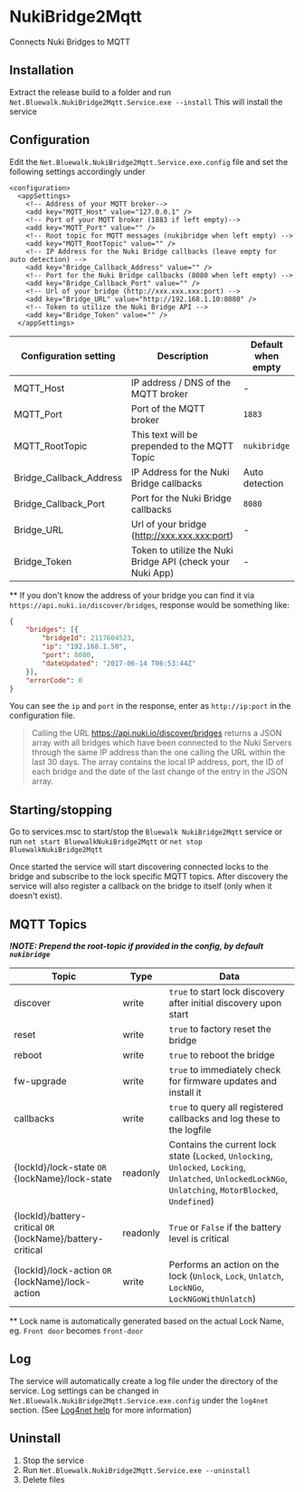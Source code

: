# NukiBridge2Mqtt
 Connects Nuki Bridges to MQTT

## Installation
Extract the release build to a folder and run `Net.Bluewalk.NukiBridge2Mqtt.Service.exe --install`
This will install the service

## Configuration
Edit the `Net.Bluewalk.NukiBridge2Mqtt.Service.exe.config` file and set the following settings accordingly under 
```
<configuration>
  <appSettings>
    <!-- Address of your MQTT broker-->
    <add key="MQTT_Host" value="127.0.0.1" />
    <!-- Port of your MQTT broker (1883 if left empty)-->
    <add key="MQTT_Port" value="" />
    <!-- Root topic for MQTT messages (nukibridge when left empty) -->
    <add key="MQTT_RootTopic" value="" />
    <!-- IP Address for the Nuki Bridge callbacks (leave empty for auto detection) -->
    <add key="Bridge_Callback_Address" value="" />
    <!-- Port for the Nuki Bridge callbacks (8080 when left empty) -->
    <add key="Bridge_Callback_Port" value="" />
    <!-- Url of your bridge (http://xxx.xxx.xxx:port) -->
    <add key="Bridge_URL" value="http://192.168.1.10:8080" />
    <!-- Token to utilize the Nuki Bridge API -->
    <add key="Bridge_Token" value="" />
  </appSettings>
  ```

| Configuration setting | Description | Default when empty |
|-|-|-|
| MQTT_Host | IP address / DNS of the MQTT broker | - |
| MQTT_Port | Port of the MQTT broker | `1883` |
| MQTT_RootTopic | This text will be prepended to the MQTT Topic | `nukibridge` |
| Bridge_Callback_Address | IP Address for the Nuki Bridge callbacks | Auto detection |
| Bridge_Callback_Port | Port for the Nuki Bridge callbacks | `8080` |
| Bridge_URL | Url of your bridge (http://xxx.xxx.xxx:port) | - |
| Bridge_Token | Token to utilize the Nuki Bridge API (check your Nuki App) | - |

** If you don't know the address of your bridge you can find it via `https://api.nuki.io/discover/bridges`, response would be something like:
```json
{
    "bridges": [{
        "bridgeId": 2117604523,
        "ip": "192.168.1.50",
        "port": 8080,
        "dateUpdated": "2017-06-14 T06:53:44Z"
    }],
    "errorCode": 0
}
```
You can see the `ip` and `port` in the response, enter as `http://ip:port` in the configuration file.
> Calling the URL https://api.nuki.io/discover/bridges returns a JSON array with all bridges which have been connected to the Nuki Servers through the same IP address than the one calling the URL within the last 30 days. The array contains the local IP address, port, the ID of each bridge and the date of the last change of the entry in the JSON array.

## Starting/stopping
Go to services.msc to start/stop the `Bluewalk NukiBridge2Mqtt` service or run `net start BluewalkNukiBridge2Mqtt` or `net stop BluewalkNukiBridge2Mqtt`

Once started the service will start discovering connected locks to the bridge and subscribe to the lock specific MQTT topics. After discovery the service will also register a callback on the bridge to itself (only when it doesn't exist).

## MQTT Topics

___!NOTE: Prepend the root-topic if provided in the config, by default `nukibridge`___

| Topic | Type | Data |
|-|-|-|
| discover | write | `true` to start lock discovery after initial discovery upon start |
| reset | write | `true` to factory reset the bridge |
| reboot | write | `true` to reboot the bridge |
| fw-upgrade | write | `true` to immediately check for firmware updates and install it |
| callbacks | write | `true` to query all registered callbacks and log these to the logfile |
| {lockId}/lock-state `OR` {lockName}/lock-state | readonly | Contains the current lock state (`Locked`, `Unlocking`, `Unlocked`, `Locking`, `Unlatched`, `UnlockedLockNGo`, `Unlatching`, `MotorBlocked`, `Undefined`) |
| {lockId}/battery-critical `OR` {lockName}/battery-critical | readonly | `True` or `False` if the battery level is critical |
| {lockId}/lock-action `OR` {lockName}/lock-action | write | Performs an action on the lock (`Unlock`, `Lock`, `Unlatch`, `LockNGo`, `LockNGoWithUnlatch`) |

** Lock name is automatically generated based on the actual Lock Name, eg. `Front door` becomes `front-door`

## Log
The service will automatically create a log file under the directory of the service.
Log settings can be changed in `Net.Bluewalk.NukiBridge2Mqtt.Service.exe.config` under the `log4net` section. (See [Log4net help](https://logging.apache.org/log4net/release/manual/configuration.html) for more information)


## Uninstall
1. Stop the service
2. Run `Net.Bluewalk.NukiBridge2Mqtt.Service.exe --uninstall`
3. Delete files
